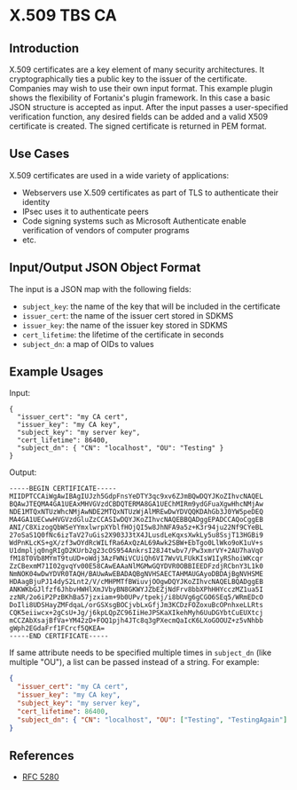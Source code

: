 # X.509 TBS CA

## Introduction

X.509 certificates are a key element of many security architectures. It cryptographically
ties a public key to the issuer of the certificate. Companies may wish to use their own input format.
This example plugin shows the flexibility of Fortanix's plugin framework. In this case a basic JSON 
structure is accepted as input. After the input passes a user-specified verification function, any
desired fields can be added and a valid X509 certificate is created. The signed certificate is returned 
in PEM format.

## Use Cases

X.509 certificates are used in a wide variety of applications:

 - Webservers use X.509 certificates as part of TLS to authenticate their identity
 - IPsec uses it to authenticate peers
 - Code signing systems such as Microsoft Authenticate enable verification of vendors of computer programs
 - etc.


## Input/Output JSON Object Format

The input is a JSON map with the following fields:

* `subject_key`: the name of the key that will be included in the certificate
* `issuer_cert`: the name of the issuer cert stored in SDKMS
* `issuer_key`: the name of the issuer key stored in SDKMS
* `cert_lifetime`: the lifetime of the certificate in seconds
* `subject_dn`: a map of OIDs to values

## Example Usages

Input:
```
{
  "issuer_cert": "my CA cert",
  "issuer_key": "my CA key",
  "subject_key": "my server key",
  "cert_lifetime": 86400,
  "subject_dn": { "CN": "localhost", "OU": "Testing" }
}
```

Output:
```
-----BEGIN CERTIFICATE-----
MIIDPTCCAiWgAwIBAgIUJzh5GdpFnsYeDTY3qc9xv6ZJmBQwDQYJKoZIhvcNAQEL
BQAwJTEQMA4GA1UEAxMHVGVzdCBDQTERMA8GA1UEChMIRm9ydGFuaXgwHhcNMjAw
NDE1MTQxNTUzWhcNMjAwNDE2MTQxNTUzWjAlMREwDwYDVQQKDAhGb3J0YW5peDEQ
MA4GA1UECwwHVGVzdGluZzCCASIwDQYJKoZIhvcNAQEBBQADggEPADCCAQoCggEB
ANI/C8XizogQbWSeYYmxlwrpXYblfHOjQI5w8JhNFA9a5z+K3r94ju22Nf9CYeBL
27oSaS1Q0fNc6izTaV27uGis2X903J3tX4JLusdLeKqxsXwkLy5u8SsjT13HGBi9
WdPnKLcKS+gX/zf3wOYdRcWILfRa6AxQzAL69Awk2SBW+EbTgo0LlWko9oK1uV+s
U1dmpljq0ngRIgD2KUrb2g23cOS954AnkrsI28J4twbv7/Pw3xmrVY+2AU7haVqO
fM18T0Vb8MYmT9tuUD+oWdj3AzFWNiVCUiQh6VI7WvVLFUkKIsW1IyRShoiWKcqr
ZzCBexmM71I02gvqYv00E58CAwEAAaNlMGMwGQYDVR0OBBIEEDFzdjRCbnY3L1k0
NmNOK04wDwYDVR0TAQH/BAUwAwEBADAQBgNVHSAECTAHMAUGAyoDBDAjBgNVHSME
HDAagBjuPJ14dyS2Lnt2/V/cMHPMTfBWiuvjOOgwDQYJKoZIhvcNAQELBQADggEB
ANKWKbGJlfzf6JhbvHWHlXmJVbyBN8GKWYJZbEZjNdFrv8bbXPhHHYcczMZ1ua5I
zzNR/2o6iP2PzBKhBa57jzxiam+9b0UPv/tpekj/i8bUVg6gCGO6SEq5/WRmEDcO
DoIli8UDSHayZMFdqaL/orGSXsgBOCjvbLxGfjJm3KCDzFOZoxuBcOPnhxeLLRts
CQK5eiiwcx+2gCsU+Jg/j6kpLQpZC96IiHeJPSKaXIkehMyh6UuDGYbtCuEUXtcj
mCCZAbXsajBfVa+YM42zD+FOQ1pjh4JTc8q3gPXecmQaIcK6LXoGOOUZ+z5vNhbb
gWph2EGdaFrf1FCrcf5QKEA=
-----END CERTIFICATE-----
```

If same attribute needs to be specified multiple times in `subject_dn` (like multiple "OU"),
a list can be passed instead of a string. For example:

```json
{
  "issuer_cert": "my CA cert",
  "issuer_key": "my CA key",
  "subject_key": "my server key",
  "cert_lifetime": 86400,
  "subject_dn": { "CN": "localhost", "OU": ["Testing", "TestingAgain"] }
}
```

## References

 - [RFC 5280](https://www.rfc-editor.org/rfc/rfc5280.txt)
